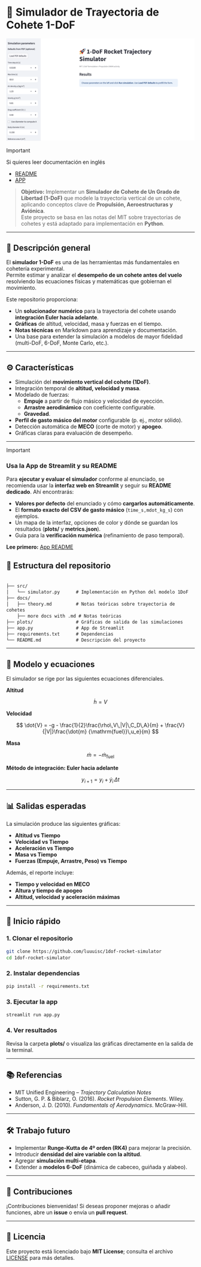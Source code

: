 # 🚀 Simulador de Trayectoria de Cohete 1-DoF

<p align="center">
  <img src="docs/images/app.png" alt="App UI" width="720">
</p>

> [!IMPORTANT]
> Si quieres leer documentación en inglés
> - [README](README.md)
> - [APP](APP.md)

> **Objetivo:** Implementar un **Simulador de Cohete de Un Grado de Libertad (1-DoF)** que modele la trayectoria vertical de un cohete, aplicando conceptos clave de **Propulsión, Aeroestructuras y Aviónica**.  
> Este proyecto se basa en las notas del MIT sobre trayectorias de cohetes y está adaptado para implementación en **Python**.

---

## 📖 Descripción general

El **simulador 1-DoF** es una de las herramientas más fundamentales en cohetería experimental.  
Permite estimar y analizar el **desempeño de un cohete antes del vuelo** resolviendo las ecuaciones físicas y matemáticas que gobiernan el movimiento.

Este repositorio proporciona:
- Un **solucionador numérico** para la trayectoria del cohete usando **integración Euler hacia adelante**.
- **Gráficas** de altitud, velocidad, masa y fuerzas en el tiempo.
- **Notas técnicas** en Markdown para aprendizaje y documentación.
- Una base para extender la simulación a modelos de mayor fidelidad (multi-DoF, 6-DoF, Monte Carlo, etc.).

---

## ⚙️ Características

- Simulación del **movimiento vertical del cohete (1DoF)**.  
- Integración temporal de **altitud, velocidad y masa**.  
- Modelado de fuerzas:
  - **Empuje** a partir de flujo másico y velocidad de eyección.  
  - **Arrastre aerodinámico** con coeficiente configurable.  
  - **Gravedad**.  
- **Perfil de gasto másico del motor** configurable (p. ej., motor sólido).  
- Detección automática de **MECO** (corte de motor) y **apogeo**.  
- Gráficas claras para evaluación de desempeño.  

---

> [!IMPORTANT]
> ### Usa la App de Streamlit y su README
>
> Para **ejecutar y evaluar el simulador** conforme al enunciado, se recomienda usar la **interfaz web en Streamlit** y seguir su **README dedicado**. Ahí encontrarás:
> - **Valores por defecto** del enunciado y cómo **cargarlos automáticamente**.
> - El **formato exacto del CSV de gasto másico** (`time_s,mdot_kg_s`) con ejemplos.
> - Un mapa de la interfaz, opciones de color y dónde se guardan los resultados (**plots/** y **metrics.json**).
> - Guía para la **verificación numérica** (refinamiento de paso temporal).
>
> **Lee primero:** [App README](APP_ES.md)

## 📂 Estructura del repositorio

```

├── src/
│   └── simulator.py      # Implementación en Python del modelo 1DoF
├── docs/
│   ├── theory.md         # Notas teóricas sobre trayectoria de cohetes
    ├── more docs with .md # Notas teóricas
├── plots/                # Gráficas de salida de las simulaciones
├── app.py                # App de Streamlit
├── requirements.txt      # Dependencias
└── README.md             # Descripción del proyecto

```

---

## 🧮 Modelo y ecuaciones

El simulador se rige por las siguientes ecuaciones diferenciales.

**Altitud**

$$
\dot{h} = V
$$

**Velocidad**

$$
\dot{V} = -g - \frac{1}{2}\frac{\rho\,V\,|V|\,C_D\,A}{m} + \frac{V}{|V|}\frac{\dot{m} {\mathrm{fuel}}\,u_e}{m}
$$

**Masa**

$$
\dot{m} = -\dot{m}_{\mathrm{fuel}}
$$

**Método de integración: Euler hacia adelante**

$$
y_{i+1} = y_i + \dot{y}_i\,\Delta t
$$



---

## 📊 Salidas esperadas

La simulación produce las siguientes gráficas:

- **Altitud vs Tiempo**  
- **Velocidad vs Tiempo**  
- **Aceleración vs Tiempo**  
- **Masa vs Tiempo**  
- **Fuerzas (Empuje, Arrastre, Peso) vs Tiempo**

Además, el reporte incluye:
- **Tiempo y velocidad en MECO**  
- **Altura y tiempo de apogeo**  
- **Altitud, velocidad y aceleración máximas**  

---

## 🚀 Inicio rápido

### 1. Clonar el repositorio
```bash
git clone https://github.com/luuuisc/1dof-rocket-simulator 
cd 1dof-rocket-simulator
````

### 2. Instalar dependencias

```bash
pip install -r requirements.txt
```

### 3. Ejecutar la app

```bash
streamlit run app.py
```

### 4. Ver resultados

Revisa la carpeta **plots/** o visualiza las gráficas directamente en la salida de la terminal.

---

## 📚 Referencias

* MIT Unified Engineering – *Trajectory Calculation Notes*
* Sutton, G. P. & Biblarz, O. (2016). *Rocket Propulsion Elements*. Wiley.
* Anderson, J. D. (2010). *Fundamentals of Aerodynamics*. McGraw-Hill.

---

## 🛠️ Trabajo futuro

* Implementar **Runge-Kutta de 4º orden (RK4)** para mejorar la precisión.
* Introducir **densidad del aire variable con la altitud**.
* Agregar **simulación multi-etapa**.
* Extender a **modelos 6-DoF** (dinámica de cabeceo, guiñada y alabeo).

---

## 🤝 Contribuciones

¡Contribuciones bienvenidas!
Si deseas proponer mejoras o añadir funciones, abre un **issue** o envía un **pull request**.

---

## 📜 Licencia

Este proyecto está licenciado bajo **MIT License**; consulta el archivo [LICENSE](LICENSE) para más detalles.

